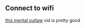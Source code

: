 ## Connect to wifi 
[this mental outlaw](https://wireless.wiki.kernel.org/en/users/Documentation/iw) vid is pretty good
